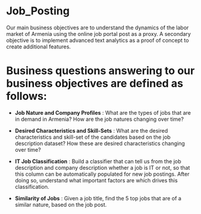 # Job_Posting

Our main business objectives are to understand the dynamics of the labor market of Armenia using the online job portal post as a proxy. A secondary objective is to implement advanced text analytics as a proof of concept to create additional features.
 
# Business questions answering to our business objectives are defined as follows:

- **Job Nature and Company Profiles** : What are the types of jobs that are in demand in Armenia? How are the job natures changing over time?

- **Desired Characteristics and Skill-Sets** : What are the desired characteristics and skill-set of the candidates based on the job description dataset? How these are desired characteristics changing over time?

- **IT  Job Classification** : Build  a  classifier  that  can  tell  us  from  the  job  description  and  company description whether a job is IT or not, so that this column can be automatically populated for new job postings. After doing so, understand what important factors are which drives this classification.

- **Similarity of Jobs** : Given a job title, find the 5 top jobs that are of a similar nature, based on the job post.